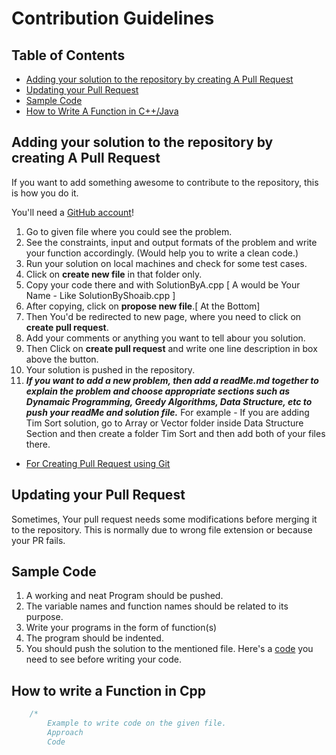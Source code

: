 # Contribution Guidelines

## Table of Contents

- [Adding your solution to the repository by creating A Pull Request](#Adding-your-solution-to-the-repository-by-creating-A-Pull-Request)
- [Updating your Pull Request](#updating-your-pull-request)
- [Sample Code](#Sample-Code)
- [How to Write A Function in C++/Java](#How-to-write-a-Function-in-Cpp)

## Adding your solution to the repository by creating A Pull Request

If you want to add something awesome to contribute to the repository, this is how you do it.

You'll need a [GitHub account](https://github.com/join)!

1. Go to given file where you could see the problem.
2. See the constraints, input and output formats of the problem and write your function accordingly. (Would help you to
   write a clean code.)
3. Run your solution on local machines and check for some test cases.
4. Click on __create new file__ in that folder only.
5. Copy your code there and with SolutionByA.cpp [ A would be Your Name - Like SolutionByShoaib.cpp ]
6. After copying, click on __propose new file__.[ At the Bottom]
7. Then You'd be redirected to new page, where you need to click on __create pull request__.
8. Add your comments or anything you want to tell abour you solution.
9. Then Click on __create pull request__ and write one line description in box above the button.
10. Your solution is pushed in the repository.
11. *__If you want to add a new problem, then add a readMe.md together to explain the problem and choose appropriate
    sections such as Dynamaic Programming, Greedy Algorithms, Data Structure, etc to push your readMe and solution
    file.__* For example - If you are adding Tim Sort solution, go to Array or Vector folder inside Data Structure
    Section and then create a folder Tim Sort and then add both of your files there.

- [For Creating Pull Request using Git](./PR_using_Git.md)

## Updating your Pull Request

Sometimes, Your pull request needs some modifications before merging it to the repository. This is normally due to wrong
file extension or because your PR fails.

## Sample Code

1. A working and neat Program should be pushed.
2. The variable names and function names should be related to its purpose.
3. Write your programs in the form of function(s)
4. The program should be indented.
5. You should push the solution to the mentioned file. Here's a [code](./Sample%20Code) you need to see before writing
   your code.

## How to write a Function in Cpp

```cpp
    /*
        Example to write code on the given file.
        Approach
        Code

```
